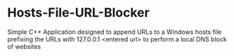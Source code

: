 # Hosts-File-URL-Blocker
Simple C++ Application designed to append URLs to a Windows hosts file prefixing the URLs with 127.0.0.1 &lt;entered url> to perform a local DNS block of websites
